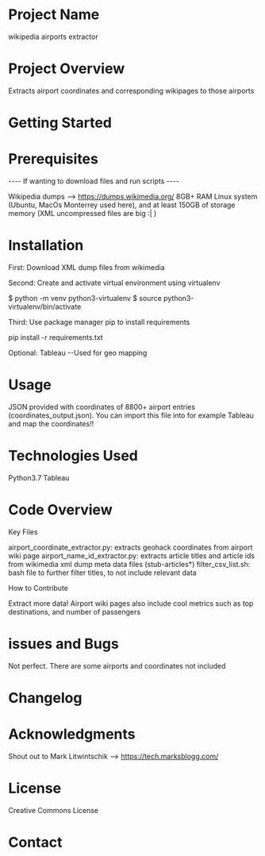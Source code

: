 # Project Name

wikipedia airports extractor

# Project Overview

Extracts airport coordinates and corresponding wikipages to those airports

# Getting Started

# Prerequisites

---- If wanting to download files and run scripts ----

Wikipedia dumps --> https://dumps.wikimedia.org/
8GB+ RAM Linux system (Ubuntu, MacOs Monterrey used here), and at least 150GB of storage memory (XML uncompressed files are big :| )


# Installation

First: Download XML dump files from wikimedia


Second: Create and activate virtual environment using virtualenv

$ python -m venv python3-virtualenv
$ source python3-virtualenv/bin/activate

Third: Use package manager pip to install requirements

pip install -r requirements.txt

Optional: Tableau --Used for geo mapping

# Usage

JSON provided with coordinates of 8800+ airport entries (coordinates_output.json). You can import this file into for example Tableau and map the coordinates!!





# Technologies Used

Python3.7
Tableau

# Code Overview

Key Files

airport_coordinate_extractor.py: extracts geohack coordinates from airport wiki page
airport_name_id_extractor.py: extracts article titles and article ids from wikimedia xml dump meta data files (stub-articles*)
filter_csv_list.sh: bash file to further filter titles, to not include relevant data

How to Contribute

Extract more data! Airport wiki pages also include cool metrics such as top destinations, and number of passengers

# issues and Bugs

Not perfect. There are some airports and coordinates not included 

# Changelog

# Acknowledgments

Shout out to Mark Litwintschik --> https://tech.marksblogg.com/

# License

Creative Commons License

# Contact







